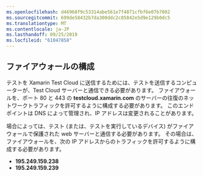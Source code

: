 ```yaml
---
ms.openlocfilehash: d46968f9c53314abe561e7f4871cfbf6e07b7002
ms.sourcegitcommit: 699de58432b7da300ddc2c85842e5d9e129b0dc5
ms.translationtype: MT
ms.contentlocale: ja-JP
ms.lasthandoff: 09/25/2019
ms.locfileid: "61047858"
---
```

## <a name="firewall-configuration"></a>ファイアウォールの構成

テストを Xamarin Test Cloud に送信するためには、テストを送信するコンピューターが、Test Cloud サーバーと通信できる必要があります。 ファイアウォールを、ポート 80 と 443 の **testcloud.xamarin.com** のサーバーの往復のネットワークトラフィックを許可するように構成する必要があります。 このエンドポイントは DNS によって管理され、IP アドレスは変更されることがあります。 

場合によっては、テスト (または、テストを実行しているデバイス) がファイアウォールで保護された web サーバーと通信する必要があります。 その場合は、ファイアウォールを、次の IP アドレスからのトラフィックを許可するように構成する必要があります。

* **195.249.159.238**
* **195.249.159.239**
